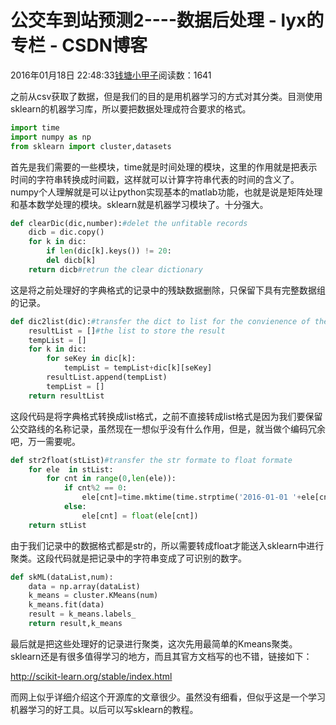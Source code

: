 # 公交车到站预测2----数据后处理 - lyx的专栏 - CSDN博客





2016年01月18日 22:48:33[钱塘小甲子](https://me.csdn.net/qtlyx)阅读数：1641








                
之前从csv获取了数据，但是我们的目的是用机器学习的方式对其分类。目测使用sklearn的机器学习库，所以要把数据处理成符合要求的格式。


```python
import time        
import numpy as np           
from sklearn import cluster,datasets
```
首先是我们需要的一些模块，time就是时间处理的模块，这里的作用就是把表示时间的字符串转换成时间戳，这样就可以计算字符串代表的时间的含义了。numpy个人理解就是可以让python实现基本的matlab功能，也就是说是矩阵处理和基本数学处理的模块。sklearn就是机器学习模块了。十分强大。

```python
def clearDic(dic,number):#delet the unfitable records
    dicb = dic.copy()
    for k in dic:
        if len(dic[k].keys()) != 20:
        del dicb[k]
    return dicb#retrun the clear dictionary
```

这是将之前处理好的字典格式的记录中的残缺数据删除，只保留下具有完整数据组的记录。



```python
def dic2list(dic):#transfer the dict to list for the convienence of the sklearn lib
    resultList = []#the list to store the result
    tempList = []
    for k in dic:
        for seKey in dic[k]:
            tempList = tempList+dic[k][seKey]
        resultList.append(tempList)
        tempList = []
    return resultList
```
这段代码是将字典格式转换成list格式，之前不直接转成list格式是因为我们要保留公交路线的名称记录，虽然现在一想似乎没有什么作用，但是，就当做个编码冗余吧，万一需要呢。



```python
def str2float(stList)#transfer the str formate to float formate
    for ele  in stList:
        for cnt in range(0,len(ele)):
            if cnt%2 == 0:
                ele[cnt]=time.mktime(time.strptime('2016-01-01 '+ele[cnt],'%Y-%m-%d %H:%M:%S'))-time.mktime(time.strptime('2016-01-01 0:00:00','%Y-%m-%d %H:%M:%S'))
            else:
                ele[cnt] = float(ele[cnt])
    return stList
```


由于我们记录中的数据格式都是str的，所以需要转成float才能送入sklearn中进行聚类。这段代码就是把记录中的字符串变成了可识别的数字。



```python
def skML(dataList,num):
    data = np.array(dataList)
    k_means = cluster.KMeans(num)
    k_means.fit(data)
    result = k_means.labels_
    return result,k_means
```


最后就是把这些处理好的记录进行聚类，这次先用最简单的Kmeans聚类。sklearn还是有很多值得学习的地方，而且其官方文档写的也不错，链接如下：

http://scikit-learn.org/stable/index.html


而网上似乎详细介绍这个开源库的文章很少。虽然没有细看，但似乎这是一个学习机器学习的好工具。以后可以写sklearn的教程。






